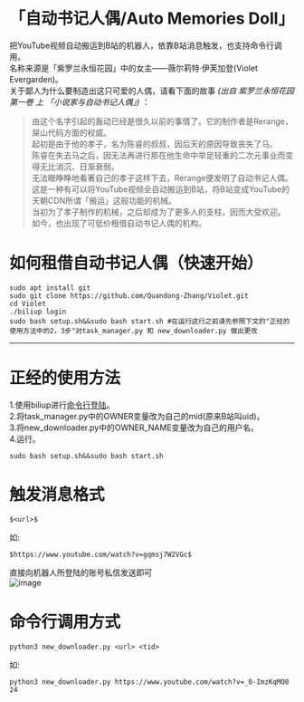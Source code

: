 # 「自动书记人偶/Auto Memories Doll」
把YouTube视频自动搬运到B站的机器人，依靠B站消息触发，也支持命令行调用。  
名称来源是「紫罗兰永恒花园」中的女主——薇尔莉特·伊芙加登(Violet Evergarden)。  
关于鄙人为什么要制造出这只可爱的人偶，请看下面的故事 *(出自 紫罗兰永恒花园 第一卷 上 「小说家与自动书记人偶」)* ：  
> 由这个名字引起的轰动已经是很久以前的事情了。它的制作者是Rerange，屎山代码方面的权威。  
> 起初是由于他的孝子，名为陈睿的叔叔，因后天的原因导致丧失了马。  
> 陈睿在失去马之后，因无法再进行那在他生命中举足轻重的二次元事业而变得无比消沉、日渐衰弱。  
> 无法眼睁睁地看著自己的孝子这样下去，Rerange便发明了自动书记人偶。  
> 这是一种有可以将YouTube视频全自动搬运到B站，将B站变成YouTube的天朝CDN所谓「搬运」这般功能的机械。  
> 当初为了孝子制作的机械，之后却成为了更多人的支柱，因而大受欢迎。  
> 如今，也出现了可低价租借自动书记人偶的机构。  
# 如何租借自动书记人偶（快速开始）
```shell
sudo apt install git
sudo git clone https://github.com/Quandong-Zhang/Violet.git
cd Violet
./biliup login
sudo bash setup.sh&&sudo bash start.sh #在运行这行之前请先参照下文的"正经的使用方法中的2，3步"对task_manager.py 和 new_downloader.py 做出更改
```
***
# 正经的使用方法 
1.使用biliup进行[命令行登陆](https://biliup.github.io/biliup-rs/index.html#windows-%E6%BC%94%E7%A4%BA)。  
2.将task_manager.py中的OWNER变量改为自己的mid(原来B站叫uid)。  
3.将new_downloader.py中的OWNER_NAME变量改为自己的用户名。  
4.运行。  
```shell
sudo bash setup.sh&&sudo bash start.sh 
```
# 触发消息格式 
```
$<url>$
```
如:
```
$https://www.youtube.com/watch?v=gqmsj7W2VGc$
```
直接向机器人所登陆的账号私信发送即可</br>
![image](https://user-images.githubusercontent.com/78526012/180583975-2bf90030-72b7-4da1-b700-dd82df63462b.png)
# 命令行调用方式
```shell
python3 new_downloader.py <url> <tid>
```
如:
```shell
python3 new_downloader.py https://www.youtube.com/watch?v=_0-ImzKqMO0 24
```
